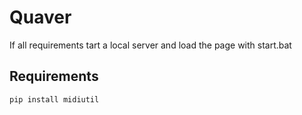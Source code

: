 # Quaver

If all requirements tart a local server and load the page with start.bat

## Requirements

```pip install midiutil```
